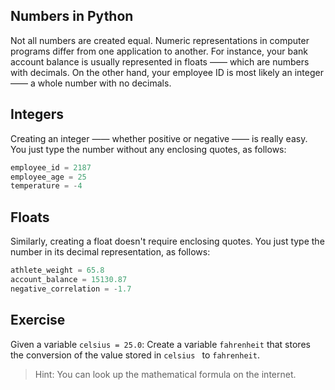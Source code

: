 ## Numbers in Python

Not all numbers are created equal. Numeric representations in computer programs differ from one application to another. For instance, your bank account balance is usually represented in floats —— which are numbers with decimals. On the other hand, your employee ID is most likely an integer —— a whole number with no decimals.

## Integers

Creating an integer —— whether positive or negative —— is really easy. You just type the number without any enclosing quotes, as follows:

```python
employee_id = 2187
employee_age = 25
temperature = -4
```

## Floats

Similarly, creating a float doesn't require enclosing quotes. You just type the number in its decimal representation, as follows:

```python
athlete_weight = 65.8
account_balance = 15130.87
negative_correlation = -1.7
```

## Exercise

Given a variable `celsius = 25.0`:
Create a variable `fahrenheit` that stores the conversion of the value stored in `celsius ` to `fahrenheit`. 

> Hint: You can look up the mathematical formula on the internet. 
